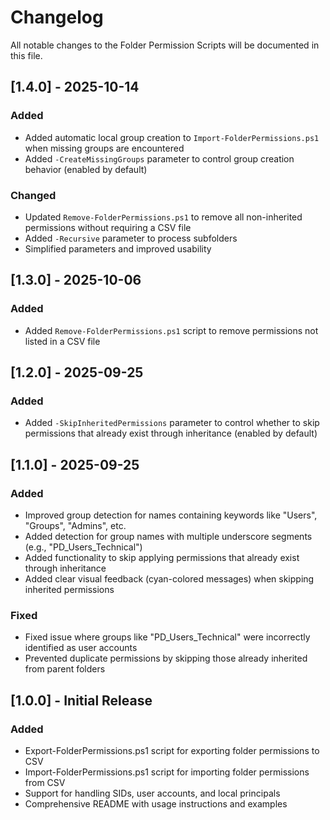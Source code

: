 # Changelog

All notable changes to the Folder Permission Scripts will be documented in this file.

## [1.4.0] - 2025-10-14

### Added
- Added automatic local group creation to `Import-FolderPermissions.ps1` when missing groups are encountered
- Added `-CreateMissingGroups` parameter to control group creation behavior (enabled by default)

### Changed
- Updated `Remove-FolderPermissions.ps1` to remove all non-inherited permissions without requiring a CSV file
- Added `-Recursive` parameter to process subfolders
- Simplified parameters and improved usability

## [1.3.0] - 2025-10-06

### Added
- Added `Remove-FolderPermissions.ps1` script to remove permissions not listed in a CSV file

## [1.2.0] - 2025-09-25

### Added
- Added `-SkipInheritedPermissions` parameter to control whether to skip permissions that already exist through inheritance (enabled by default)

## [1.1.0] - 2025-09-25

### Added
- Improved group detection for names containing keywords like "Users", "Groups", "Admins", etc.
- Added detection for group names with multiple underscore segments (e.g., "PD_Users_Technical")
- Added functionality to skip applying permissions that already exist through inheritance
- Added clear visual feedback (cyan-colored messages) when skipping inherited permissions

### Fixed
- Fixed issue where groups like "PD_Users_Technical" were incorrectly identified as user accounts
- Prevented duplicate permissions by skipping those already inherited from parent folders

## [1.0.0] - Initial Release

### Added
- Export-FolderPermissions.ps1 script for exporting folder permissions to CSV
- Import-FolderPermissions.ps1 script for importing folder permissions from CSV
- Support for handling SIDs, user accounts, and local principals
- Comprehensive README with usage instructions and examples
